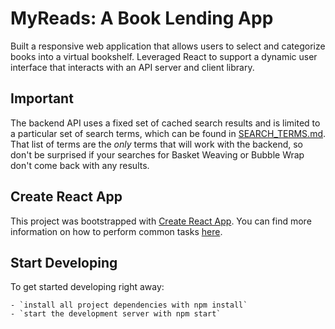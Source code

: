 # MyReads: A Book Lending App

Built a responsive web application that allows users to select and categorize books into a virtual bookshelf. Leveraged React to support a dynamic user interface that interacts with an API server and client library.

## Important
The backend API uses a fixed set of cached search results and is limited to a particular set of search terms, which can be found in [SEARCH_TERMS.md](SEARCH_TERMS.md). That list of terms are the _only_ terms that will work with the backend, so don't be surprised if your searches for Basket Weaving or Bubble Wrap don't come back with any results.

## Create React App

This project was bootstrapped with [Create React App](https://github.com/facebookincubator/create-react-app). You can find more information on how to perform common tasks [here](https://github.com/facebookincubator/create-react-app/blob/master/packages/react-scripts/template/README.md).

## Start Developing

To get started developing right away:

    - `install all project dependencies with npm install`
    - `start the development server with npm start`
